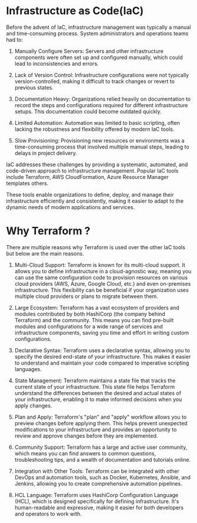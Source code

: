 # Infrastructure as Code(IaC)

Before the advent of IaC, infrastructure management was typically a manual and time-consuming process. System administrators and operations teams had to:

1. Manually Configure Servers: Servers and other infrastructure components were often set up and configured manually, which could lead to inconsistencies and errors.

2. Lack of Version Control: Infrastructure configurations were not typically version-controlled, making it difficult to track changes or revert to previous states.

3. Documentation Heavy: Organizations relied heavily on documentation to record the steps and configurations required for different infrastructure setups. This documentation could become outdated quickly.

4. Limited Automation: Automation was limited to basic scripting, often lacking the robustness and flexibility offered by modern IaC tools.

5. Slow Provisioning: Provisioning new resources or environments was a time-consuming process that involved multiple manual steps, leading to delays in project delivery.

IaC addresses these challenges by providing a systematic, automated, and code-driven approach to infrastructure management. Popular IaC tools include Terraform, AWS CloudFormation, Azure Resource Manager templates others.

These tools enable organizations to define, deploy, and manage their infrastructure efficiently and consistently, making it easier to adapt to the dynamic needs of modern applications and services.

# Why Terraform ?

There are multiple reasons why Terraform is used over the other IaC tools but below are the main reasons.

1. Multi-Cloud Support: Terraform is known for its multi-cloud support. It allows you to define infrastructure in a cloud-agnostic way, meaning you can use the same configuration code to provision resources on various cloud providers (AWS, Azure, Google Cloud, etc.) and even on-premises infrastructure. This flexibility can be beneficial if your organization uses multiple cloud providers or plans to migrate between them.

2. Large Ecosystem: Terraform has a vast ecosystem of providers and modules contributed by both HashiCorp (the company behind Terraform) and the community. This means you can find pre-built modules and configurations for a wide range of services and infrastructure components, saving you time and effort in writing custom configurations.

3. Declarative Syntax: Terraform uses a declarative syntax, allowing you to specify the desired end-state of your infrastructure. This makes it easier to understand and maintain your code compared to imperative scripting languages.

4. State Management: Terraform maintains a state file that tracks the current state of your infrastructure. This state file helps Terraform understand the differences between the desired and actual states of your infrastructure, enabling it to make informed decisions when you apply changes.

5. Plan and Apply: Terraform's "plan" and "apply" workflow allows you to preview changes before applying them. This helps prevent unexpected modifications to your infrastructure and provides an opportunity to review and approve changes before they are implemented.

6. Community Support: Terraform has a large and active user community, which means you can find answers to common questions, troubleshooting tips, and a wealth of documentation and tutorials online.

7. Integration with Other Tools: Terraform can be integrated with other DevOps and automation tools, such as Docker, Kubernetes, Ansible, and Jenkins, allowing you to create comprehensive automation pipelines.

8. HCL Language: Terraform uses HashiCorp Configuration Language (HCL), which is designed specifically for defining infrastructure. It's human-readable and expressive, making it easier for both developers and operators to work with.
